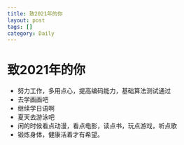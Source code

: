 ```yaml
---
title: 致2021年的你
layout: post
tags: []
category: Daily
---
```

# 致2021年的你
- 努力工作，多用点心，提高编码能力，基础算法测试通过
- 去学画画吧
- 继续学日语啊
- 夏天去游泳吧
- 闲的时候看点动漫，看点电影，读点书，玩点游戏，听点歌
- 锻炼身体，健康活着才有希望。
